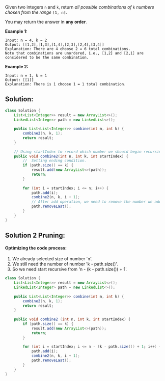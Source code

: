 Given two integers `n` and `k`, return *all possible combinations of* `k` *numbers chosen from the range* `[1, n]`.

You may return the answer in **any order**.

 

**Example 1:**

```
Input: n = 4, k = 2
Output: [[1,2],[1,3],[1,4],[2,3],[2,4],[3,4]]
Explanation: There are 4 choose 2 = 6 total combinations.
Note that combinations are unordered, i.e., [1,2] and [2,1] are considered to be the same combination.
```

**Example 2:**

```
Input: n = 1, k = 1
Output: [[1]]
Explanation: There is 1 choose 1 = 1 total combination.
```





## Solution:

```java
class Solution {
    List<List<Integer>> result = new ArrayList<>();
    LinkedList<Integer> path = new LinkedList<>();
    
    public List<List<Integer>> combine(int n, int k) {
        combine2(n, k, 1);
        return result;
    }
    
  	// Using startIndex to record which number we should begin recursive.
    public void combine2(int n, int k, int startIndex) {
      	//	Setting ending condition.
        if (path.size() == k) {
            result.add(new ArrayList<>(path));
            return;
        }
        
        for (int i = startIndex; i <= n; i++) {
            path.add(i);
            combine2(n, k, i + 1);
          	// After add operation, we need to remove the number we added before, to keep the path list is empty.
            path.removeLast();
        }
    }
}
```





## Solution 2 Pruning:

#### Optimizing the code process:

1. We already selected size of number 'n'.
2. We still need the number of number 'k - path.size()'.
3. So we need start recursive from 'n - (k - path.size()) + 1'.

```java
class Solution {
    List<List<Integer>> result = new ArrayList<>();
    LinkedList<Integer> path = new LinkedList<>();
    
    public List<List<Integer>> combine(int n, int k) {
        combine2(n, k, 1);
        return result;
    }
    
    public void combine2 (int n, int k, int startIndex) {
        if (path.size() == k) {
            result.add(new ArrayList<>(path));
            return;
        }
        
        for (int i = startIndex; i <= n - (k - path.size()) + 1; i++) {
            path.add(i);
            combine2(n, k, i + 1);
            path.removeLast();
        }
    }
}
```

